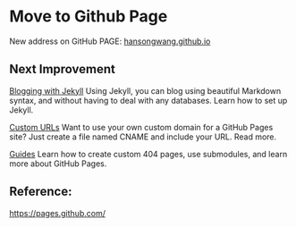 # Move to Github Page 

New address on GitHub PAGE: [hansongwang.github.io](http://hansongwang.github.io)


## Next Improvement

[Blogging with Jekyll](https://help.github.com/articles/using-jekyll-with-pages)
Using Jekyll, you can blog using beautiful Markdown syntax, and without having to deal with any databases. Learn how to set up Jekyll.

[Custom URLs](https://help.github.com/articles/setting-up-a-custom-domain-with-pages)
Want to use your own custom domain for a GitHub Pages site? Just create a file named CNAME and include your URL. Read more.

[Guides](https://help.github.com/categories/20/articles)
Learn how to create custom 404 pages, use submodules, and learn more about GitHub Pages.


## Reference:

https://pages.github.com/